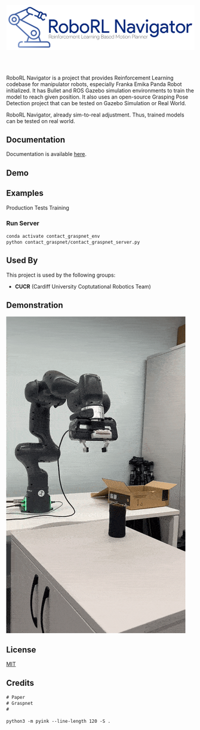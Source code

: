 ![Logo](assets/documentation/logo.png)

<br>
<br>

RoboRL Navigator is a project that provides Reinforcement Learning codebase for 
manipulator robots, especially Franka Emika Panda Robot initialized.
It has Bullet and ROS Gazebo simulation environments to train the model
to reach given position. It also uses an open-source Grasping Pose Detection project
that can be tested on Gazebo Simulation or Real World.

RoboRL Navigator, already sim-to-real adjustment. Thus, trained models can be tested on
real world.

## Documentation

Documentation is available [here](assets/documentation/documentation.md).

## Demo


## Examples

Production
Tests
Training

### Run Server
```shell
conda activate contact_graspnet_env
python contact_graspnet/contact_graspnet_server.py
```

## Used By

This project is used by the following groups:

- **CUCR** (Cardiff University Coptutational Robotics Team)

## Demonstration

![Logo](assets/documentation/demo-img.gif)

## License

[MIT](https://choosealicense.com/licenses/mit/)


## Credits
```shell
# Paper
# Graspnet
# 

python3 -m pyink --line-length 120 -S .

```
